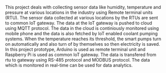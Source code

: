 This project deals with collecting sensor data like humidity, temperature and pressure at various locations in the industry using Remote terminal units (RTU). The sensor data collected at various locations by the RTUs are sent to common IoT gateway. The data at the IoT gateway is pushed to cloud using MQTT protocol. The data in the cloud is continiously monitored using mobile phone and the data is also fetched by IoT enabled coolant pumping systems. When the temperature reaches its threshold, the smart pumps turn on automatically and also turn of by themselves so then electricity is saved. In this project prototype, Arduino is used as remote terminal unit and Raspberry Pi is used as common IoT gateway. The data is transfered from rtu to gateway using RS-485 protocol and MODBUS protocol. The data which is monitored in real-time can be used for data analytics. 

